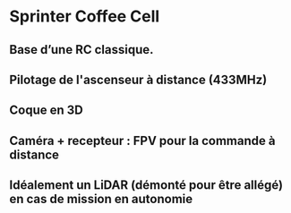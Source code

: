# Sprinter Coffee Cell

## Base d’une RC classique.  
## Pilotage de l'ascenseur à distance (433MHz)
## Coque en 3D
## Caméra + recepteur : FPV pour la commande à distance  
## Idéalement un LiDAR (démonté pour être allégé) en cas de mission en autonomie

